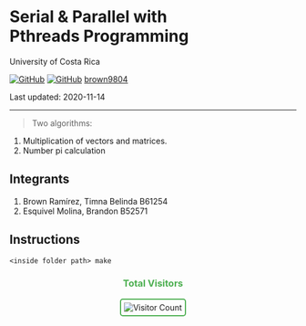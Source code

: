 # Serial & Parallel with <br/> Pthreads Programming 

University of Costa Rica

[![GitHub](https://badgen.net/badge/icon/github?icon=github&label)](https://github.com) 
[![GitHub](https://img.shields.io/badge/--181717?logo=github&logoColor=ffffff)](https://github.com/)
[brown9804](https://github.com/brown9804)

Last updated: 2020-11-14

------------------------------------------

> Two algorithms:
1. Multiplication of vectors and matrices. 
2. Number pi calculation

## Integrants

1. Brown Ramírez, Timna Belinda  B61254
2. Esquivel Molina, Brandon B52571

## Instructions

~~~~
<inside folder path> make
~~~~

<div align="center">
  <h3 style="color: #4CAF50;">Total Visitors</h3>
  <img src="https://profile-counter.glitch.me/brown9804/count.svg" alt="Visitor Count" style="border: 2px solid #4CAF50; border-radius: 5px; padding: 5px;"/>
</div>
